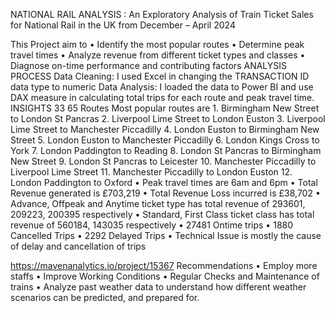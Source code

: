 NATIONAL RAIL ANALYSIS : An Exploratory Analysis of Train Ticket Sales for National Rail in the UK from December – April 2024

This Project aim to 
    • Identify the most popular routes
    • Determine peak travel times
    • Analyze revenue from different ticket types and classes
    • Diagnose on-time performance and contributing factors 
ANALYSIS PROCESS
Data Cleaning: I used Excel in changing the TRANSACTION ID data type to numeric
Data Analysis: I loaded the data to Power BI and use DAX measure in calculating total trips for each route and peak travel time. 
INSIGHTS
        33
        65 Routes
       Most popular routes are
    1. Birmingham New Street to London St Pancras
    2. Liverpool Lime Street to London Euston
    3. Liverpool Lime Street to Manchester Piccadilly
    4. London Euston to Birmingham New Street
    5. London Euston to Manchester Piccadilly
    6. London Kings Cross to York
    7. London Paddington to Reading
    8. London St Pancras to Birmingham New Street
    9. London St Pancras to Leicester
    10. Manchester Piccadilly to Liverpool Lime Street 
    11. Manchester Piccadilly to London Euston
    12. London Paddington to Oxford
    • Peak travel times are 6am and 6pm
    • Total Revenue generated is £703,219
    • Total Revenue Loss incurred is £38,702
    • Advance, Offpeak and Anytime ticket type has total revenue of 293601, 209223, 200395 respectively
    • Standard, First Class ticket class has total revenue of 560184, 143035 respectively
    • 27481 Ontime trips 
    • 1880 Cancelled Trips
    • 2292 Delayed Trips
    • Technical Issue is mostly the cause of delay and cancellation of trips
      
https://mavenanalytics.io/project/15367
Recommendations
    • Employ more staffs
    • Improve Working Conditions
    • Regular Checks and Maintenance of trains
    • Analyze past weather data to understand how different weather scenarios can be predicted, and prepared for.
